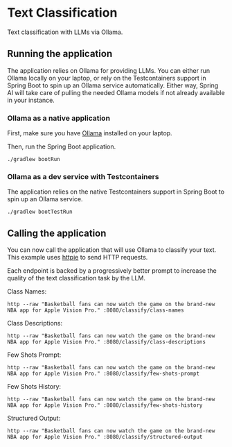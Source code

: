 # Text Classification

Text classification with LLMs via Ollama.

## Running the application

The application relies on Ollama for providing LLMs. You can either run Ollama locally on your laptop, or rely on the Testcontainers support in Spring Boot to spin up an Ollama service automatically.
Either way, Spring AI will take care of pulling the needed Ollama models if not already available in your instance.

### Ollama as a native application

First, make sure you have [Ollama](https://ollama.ai) installed on your laptop.

Then, run the Spring Boot application.

```shell
./gradlew bootRun
```

### Ollama as a dev service with Testcontainers

The application relies on the native Testcontainers support in Spring Boot to spin up an Ollama service.

```shell
./gradlew bootTestRun
```

## Calling the application

You can now call the application that will use Ollama to classify your text.
This example uses [httpie](https://httpie.io) to send HTTP requests.

Each endpoint is backed by a progressively better prompt to increase the quality of the text classification task by the LLM.

Class Names:

```shell
http --raw "Basketball fans can now watch the game on the brand-new NBA app for Apple Vision Pro." :8080/classify/class-names
```

Class Descriptions:

```shell
http --raw "Basketball fans can now watch the game on the brand-new NBA app for Apple Vision Pro." :8080/classify/class-descriptions
```

Few Shots Prompt:

```shell
http --raw "Basketball fans can now watch the game on the brand-new NBA app for Apple Vision Pro." :8080/classify/few-shots-prompt
```

Few Shots History:

```shell
http --raw "Basketball fans can now watch the game on the brand-new NBA app for Apple Vision Pro." :8080/classify/few-shots-history
```

Structured Output:

```shell
http --raw "Basketball fans can now watch the game on the brand-new NBA app for Apple Vision Pro." :8080/classify/structured-output
```
